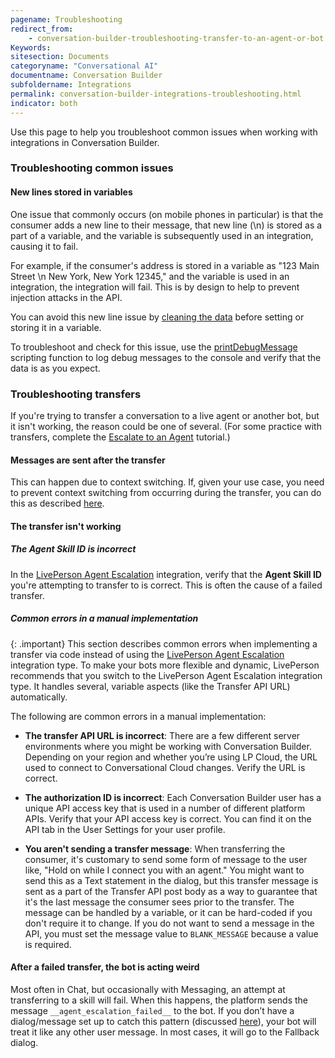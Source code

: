 ```yaml
---
pagename: Troubleshooting
redirect_from:
    - conversation-builder-troubleshooting-transfer-to-an-agent-or-bot.html
Keywords:
sitesection: Documents
categoryname: "Conversational AI"
documentname: Conversation Builder
subfoldername: Integrations
permalink: conversation-builder-integrations-troubleshooting.html
indicator: both
---
```


Use this page to help you troubleshoot common issues when working with integrations in Conversation Builder.

### Troubleshooting common issues

#### New lines stored in variables

One issue that commonly occurs (on mobile phones in particular) is that the consumer adds a new line to their message, that new line (\\n) is stored as a part of a variable, and the variable is subsequently used in an integration, causing it to fail.

For example, if the consumer's address is stored in a variable as "123 Main Street \n New York, New York 12345," and the variable is used in an integration, the integration will fail. This is by design to help to prevent injection attacks in the API.

You can avoid this new line issue by [cleaning the data](conversation-builder-variables-slots.html#cleaning-variable-data) before setting or storing it in a variable.

To troubleshoot and check for this issue, use the [printDebugMessage](conversation-builder-scripting-functions-log-debug.html#print-debug-message) scripting function to log debug messages to the console and verify that the data is as you expect.

### Troubleshooting transfers

If you're trying to transfer a conversation to a live agent or another bot, but it isn't working, the reason could be one of several. (For some practice with transfers, complete the [Escalate to an Agent](tutorials-guides-getting-started-with-bot-building-escalate-to-an-agent.html) tutorial.)

#### Messages are sent after the transfer

This can happen due to context switching. If, given your use case, you need to prevent context switching from occurring during the transfer, you can do this as described [here](conversation-builder-dialogs-dialog-basics.html#preventing-context-switching).

#### The transfer isn't working

##### The Agent Skill ID is incorrect

In the [LivePerson Agent Escalation](conversation-builder-integrations-liveperson-agent-escalation-integrations.html) integration, verify that the **Agent Skill ID** you're attempting to transfer to is correct. This is often the cause of a failed transfer.

##### Common errors in a manual implementation

{: .important}
This section describes common errors when implementing a transfer via code instead of using the [LivePerson Agent Escalation](conversation-builder-integrations-liveperson-agent-escalation-integrations.html) integration type. To make your bots more flexible and dynamic, LivePerson recommends that you switch to the LivePerson Agent Escalation integration type. It handles several, variable aspects (like the Transfer API URL) automatically.

The following are common errors in a manual implementation:

* **The transfer API URL is incorrect**: There are a few different server environments where you might be working with Conversation Builder. Depending on your region and whether you’re using LP Cloud, the URL used to connect to Conversational Cloud changes. Verify the URL is correct.

* **The authorization ID is incorrect**: Each Conversation Builder user has a unique API access key that is used in a number of different platform APIs. Verify that your API access key is correct. You can find it on the API tab in the User Settings for your user profile.

* **You aren't sending a transfer message**: When transferring the consumer, it's customary to send some form of message to the user like, "Hold on while I connect you with an agent." You might want to send this as a Text statement in the dialog, but this transfer message is sent as a part of the Transfer API post body as a way to guarantee that it's the last message the consumer sees prior to the transfer. The message can be handled by a variable, or it can be hard-coded if you don't require it to change. If you do not want to send a message in the API, you must set the message value to `BLANK_MESSAGE` because a value is required.

#### After a failed transfer, the bot is acting weird

Most often in Chat, but occasionally with Messaging, an attempt at transferring to a skill will fail. When this happens, the platform sends the message `__agent_escalation_failed__` to the bot. If you don’t have a dialog/message set up to catch this pattern (discussed [here](conversation-builder-integrations-liveperson-agent-escalation-integrations.html#best-practices)), your bot will treat it like any other user message. In most cases, it will go to the Fallback dialog.
